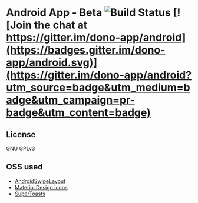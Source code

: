 # Android App - Beta ![Build Status](https://travis-ci.org/dono-app/android.svg?branch=master) [![Join the chat at https://gitter.im/dono-app/android](https://badges.gitter.im/dono-app/android.svg)](https://gitter.im/dono-app/android?utm_source=badge&utm_medium=badge&utm_campaign=pr-badge&utm_content=badge)

## License

GNU GPLv3

## OSS used

- [AndroidSwipeLayout](https://github.com/daimajia/AndroidSwipeLayout)
- [Material Design Icons](https://github.com/Templarian/MaterialDesign)
- [SuperToasts](https://github.com/JohnPersano/Supertoasts)
